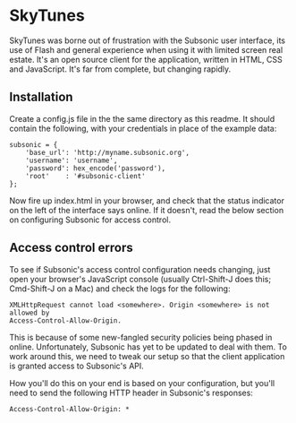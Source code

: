 SkyTunes
========

SkyTunes was borne out of frustration with the Subsonic user interface, its use
of Flash and general experience when using it with limited screen real estate.
It's an open source client for the application, written in HTML, CSS and
JavaScript. It's far from complete, but changing rapidly.

Installation
------------

Create a config.js file in the the same directory as this readme. It should
contain the following, with your credentials in place of the example data:

    subsonic = {
        'base_url': 'http://myname.subsonic.org',
        'username': 'username',
        'password': hex_encode('password'),
        'root'    : '#subsonic-client'
    };

Now fire up index.html in your browser, and check that the status indicator on
the left of the interface says online. If it doesn't, read the below section on
configuring Subsonic for access control.

Access control errors
---------------------

To see if Subsonic's access control configuration needs changing, just open your
browser's JavaScript console (usually Ctrl-Shift-J does this; Cmd-Shift-J on a
Mac) and check the logs for the following:

    XMLHttpRequest cannot load <somewhere>. Origin <somewhere> is not allowed by
    Access-Control-Allow-Origin.

This is because of some new-fangled security policies being phased in online.
Unfortunately, Subsonic has yet to be updated to deal with them. To work around
this, we need to tweak our setup so that the client application is granted access
to Subsonic's API.

How you'll do this on your end is based on your configuration, but you'll need to
send the following HTTP header in Subsonic's responses:

    Access-Control-Allow-Origin: *
